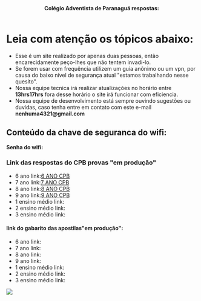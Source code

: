 <html>
<head>
  <meta charset="utf-8" />
  <meta name="description" content="nesse site você vai ter acesso ao gabarito de repostas do cpb provas de paranagua e a senha do wifi do dia" />
  <meta name="autor" content="drean o brabo e torvi" />
  <meta name="keywords" content="respostas, capgua" />
  <header><strong>Colégio Adventista de Paranaguá respostas:</strong></header>
</head>
<body>
     <h1><strong> Leia com atenção os tópicos abaixo: </strong></h1>
      <ul>
       <li>Esse é um site realizado por apenas duas pessoas, então encarecidamente peço-lhes que não tentem invadi-lo.</li>
       <li>Se forem usar com frequência utilizem um guia anônimo ou um vpn, por causa do baixo nível de segurança atual "estamos trabalhando nesse quesito". </li>
        <li>Nossa equipe tecnica irá realizar atualizações no horário entre <strong>13hrs</strong><strong>17hrs</strong> fora desse horário o site irá funcionar com eficiencia. </li>
       <li> Nossa equipe de desenvolvimento está sempre ouvindo sugestões ou duvidas, caso tenha entre em contato com este e-mail <strong>nenhuma4321@gmail.com</strong> </li>
      </ul>
     <h2>Conteúdo da chave de seguranca do wifi:</h2>
      <p> <strong>Senha do wifi:</strong></p>
      <h3> Link das respostas do CPB provas "em produção"</h3>
      <ul>
      <li>6 ano link:<a href="cpb 6 ano.html" target="_blank">6 ANO CPB</a> </li>
      <li>7 ano link:<a href="cpb 7 ano.html" target="_blank">7 ANO CPB</a> </li>
      <li>8 ano link:<a href="cpb 8 ano.html" target="_blank">8 ANO CPB</a> </li>
      <li>9 ano link:<a href="cpb 9 ano.html" target="_blank">9 ANO CPB</a> </li>
      <li>1 ensino médio link:</li>
      <li>2 ensino médio link:</li>
      <li>3 ensino médio link:</li> 
      </ul>
     <h4><strong>link do gabarito das apostilas"em produção":</strong></h4>
     <ul> 
    <li>6 ano link: </li> 
    <li>7 ano link: </li>
     <li>8 ano link: </li>
      <li>9 ano link: </li>
      <li>1 ensino médio link:</li>
      <li>2 ensino médio link:</li>
      <li>3 ensino médio link:</li>
  </ul>
  <img src="img/adv.png" />
</body>
</html>
